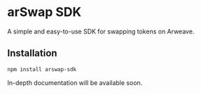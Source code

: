 # arSwap SDK
A simple and easy-to-use SDK for swapping tokens on Arweave.

## Installation
```bash
npm install arswap-sdk
```

In-depth documentation will be available soon.